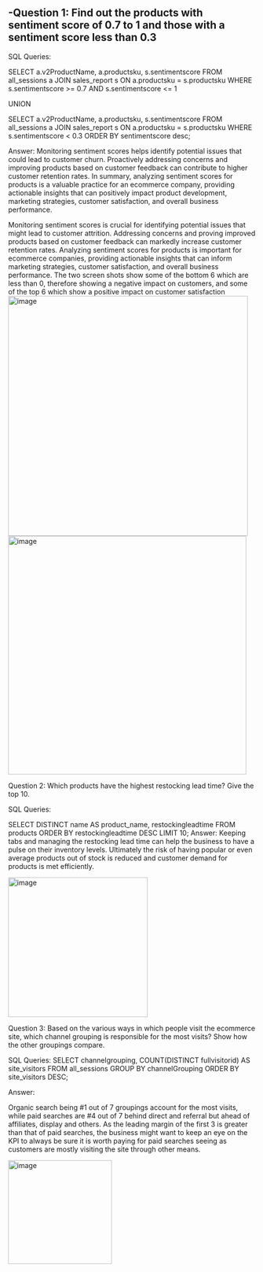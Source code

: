 -Question 1: Find out the products with sentiment score of 0.7 to 1 and those with a sentiment score less than 0.3
-

SQL Queries:


SELECT
    a.v2ProductName,
    a.productsku,
    s.sentimentscore
FROM
    all_sessions a
JOIN
    sales_report s ON a.productsku = s.productsku
WHERE
    s.sentimentscore >= 0.7 AND s.sentimentscore <= 1

UNION

SELECT
    a.v2ProductName,
    a.productsku,
    s.sentimentscore
FROM
    all_sessions a
JOIN
    sales_report s ON a.productsku = s.productsku
WHERE
    s.sentimentscore < 0.3
ORDER BY sentimentscore desc;

Answer:
Monitoring sentiment scores helps identify potential issues that could lead to customer churn. Proactively addressing concerns and improving products based on customer feedback can contribute to higher customer retention rates.
In summary, analyzing sentiment scores for products is a valuable practice for an ecommerce company, providing actionable insights that can positively impact product development, marketing strategies, customer satisfaction, and overall business performance.

Monitoring sentiment scores is crucial for identifying potential issues that might lead to customer attrition. Addressing concerns and proving improved products based on customer feedback can markedly increase customer retention rates. Analyzing sentiment scores for products is important for ecommerce companies, providing actionable insights that can inform marketing strategies, customer satisfaction, and overall business performance. The two screen shots show some of the bottom 6 which are less than 0, therefore showing a negative impact on customers, and some of the top 6 which show a positive impact on customer satisfaction
<img width="488" alt="image" src="https://github.com/Fadzai-Roselyn/SQL-Project-LHL/assets/146916613/98492280-8381-4a1d-953d-2cdce28b9e59">
<img width="485" alt="image" src="https://github.com/Fadzai-Roselyn/SQL-Project-LHL/assets/146916613/5da42abd-a372-4d25-8e2c-38066d50b2be">

Question 2: Which products have the highest restocking lead time? Give the top 10.

SQL Queries:

SELECT DISTINCT
    name AS product_name,
    restockingleadtime
FROM
    products
ORDER BY
    restockingleadtime DESC
LIMIT 10;
Answer: 
Keeping tabs and managing the restocking lead time can help the business to have a pulse on their inventory levels. Ultimately the risk of having popular or even average products out of stock is reduced and customer demand for products is met efficiently.


<img width="284" alt="image" src="https://github.com/Fadzai-Roselyn/SQL-Project-LHL/assets/146916613/1e656593-d24a-48f9-b959-e05e50fd8009">



Question 3: Based on the various ways in which people visit the ecommerce site, which channel grouping is responsible for the most visits? Show how the other groupings compare.

SQL Queries: 
SELECT
    channelgrouping,
    COUNT(DISTINCT fullvisitorid) AS site_visitors
FROM
    all_sessions
GROUP BY
    channelGrouping
ORDER BY
    site_visitors DESC;


Answer: 

Organic search being #1 out of 7 groupings account for the most visits, while paid searches are #4 out of 7 behind direct and referral but ahead of affiliates, display and others. As the leading margin of the first 3 is greater than that of paid searches, the business might want to keep an eye on the KPI to always be sure it is worth paying for paid searches seeing as customers are mostly visiting the site through other means.

<img width="211" alt="image" src="https://github.com/Fadzai-Roselyn/SQL-Project-LHL/assets/146916613/5dfac097-a5cf-4c20-a353-73f5fd700e31">


